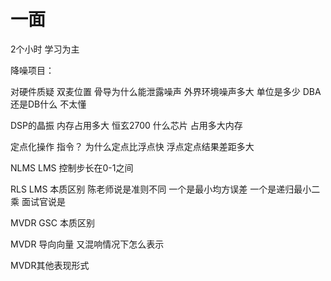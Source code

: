 
# 一面

2个小时 学习为主

降噪项目：

对硬件质疑  双麦位置 骨导为什么能泄露噪声 外界环境噪声多大  单位是多少 DBA还是DB什么  不太懂

DSP的晶振  内存占用多大 恒玄2700 什么芯片 占用多大内存

定点化操作 指令？  为什么定点比浮点快  浮点定点结果差距多大 


NLMS LMS   控制步长在0-1之间 

RLS LMS 本质区别  陈老师说是准则不同  一个是最小均方误差 一个是递归最小二乘 
面试官说是

MVDR GSC 本质区别

MVDR 导向向量 又混响情况下怎么表示

MVDR其他表现形式

